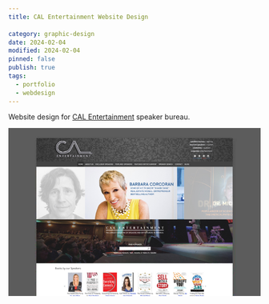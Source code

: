 ```yaml
---
title: CAL Entertainment Website Design

category: graphic-design
date: 2024-02-04
modified: 2024-02-04
pinned: false
publish: true
tags:
  - portfolio
  - webdesign
---
```

Website design for [CAL Entertainment](https://calentertainment.com) speaker bureau.

![image](/assets/cal-entertainment-website.jpg)
